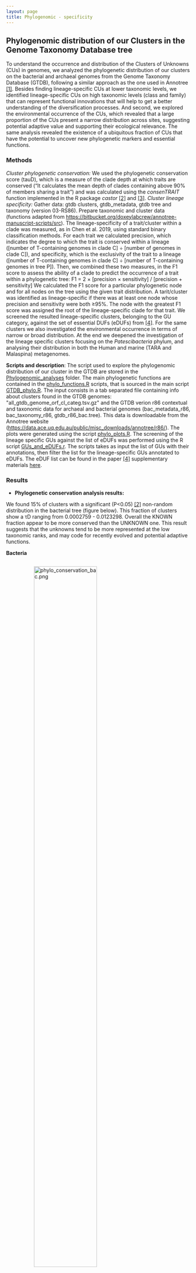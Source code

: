```yaml
---
layout: page
title: Phylogenomic - specificity
---
```


<h2 class="section-heading  text-primary">Phylogenomic distribution of our Clusters in the Genome Taxonomy Database tree</h2>

To understand the occurrence and distribution of the Clusters of Unknowns (CUs) in genomes, we analyzed the phylogenetic distribution of our clusters on the bacterial and archaeal genomes from the Genome Taxonomy Database (GTDB), following a similar approach as the one used in Annotree [[1]](#1). Besides finding lineage-specific CUs at lower taxonomic levels, we identified lineage-specific CUs on high taxonomic levels (class and family) that can represent functional innovations that will help to get a better understanding of the diversification processes. And second, we explored the environmental occurrence of the CUs, which revealed that a large proportion of the CUs present a narrow distribution across sites, suggesting potential adaptive value and supporting their ecological relevance. The same analysis revealed the existence of a ubiquitous fraction of CUs that have the potential to uncover new phylogenetic markers and essential functions.

<h3 class="section-heading  text-primary">Methods</h3>

*Cluster phylogenetic conservation:*
We used the phylogenetic conservation score (tauD), which is a measure of the clade depth at which traits are conserved (“It calculates the mean depth of clades containing above 90% of members sharing a trait”) and was calculated using the *consenTRAIT* function implemented in the R package *castor* [[2]](#2) and [[3]](#3).
*Cluster lineage specificity:*
Gather data: gtdb clusters, gtdb_metadata, gtdb tree and taxonomy (version 03-RS86). Prepare taxonomic and cluster data (functions adapted from https://bitbucket.org/doxeylabcrew/annotree-manuscript-scripts/src).
The lineage-specificity of a trait/cluster within a clade was measured, as in Chen et al. 2019, using standard binary classification methods. For each trait we calculated precision, which indicates the degree to which the trait is conserved within a lineage ([number of T-containing genomes in clade C] ÷ [number of genomes in clade C]), and specificity, which is the exclusivity of the trait to a lineage ([number of T-containing genomes in clade C] ÷ [number of T-containing genomes in tree P]). Then, we combined these two measures, in the F1 score to assess the ability of a clade to predict the occurrence of a trait within a phylogenetic tree:
F1 = 2 × [precision × sensitivity] / [precision + sensitivity]
We calculated the F1 score for a particular phylogenetic node and for all nodes on the tree using the given trait distribution.
A tarit/cluster was identified as lineage-specific if there was at least one node whose precision and sensitivity were both ≥95%. The node with the greatest F1 score was assigned the root of the lineage-specific clade for that trait.
We screened the resulted lineage-specific clusters, belonging to the GU category, against the set of essential DUFs (eDUFs) from [[4]](#4). For the same clusters we also investigated the environmental occurrence in terms of narrow or broad distribution. At the end we deepened the investigation of the lineage specific clusters focusing on the *Patescibacteria* phylum, and analysing their distribution in both the Human and marine (TARA and Malaspina) metagenomes.

**Scripts and description**: The script used to explore the phylogenomic distribution of our cluster in the GTDB are stored in the [Phylogenomic_analyses](scripts/Phylogenomic_analyses) folder. The main phylogenetic functions are contained in the [phylo_functions.R](scripts/Phylogenomic_analyses/phylo_functions.R) scripts, that is sourced in the main script [GTDB_phylo.R](scripts/Phylogenomic_analyses/GTDB_phylo.R). The input consists in a tab separated file containing info about clusters found in the GTDB genomes: "all_gtdb_genome_orf_cl_categ.tsv.gz" and the GTDB verion r86 contextual and taxonomic data for archaeal and bacterial genomes (bac_metadata_r86, bac_taxonomy_r86, gtdb_r86_bac.tree). This data is downloadable from the Annotree website (https://data.ace.uq.edu.au/public/misc_downloads/annotree/r86/). The plots were generated using the script [phylo_plots.R](scripts/Phylogenomic_analyses/phylo_plots.R).
The screening of the lineage specific GUs against the list of eDUFs was performed using the R script [GUs_and_eDUFs.r](scripts/Phylogenomic_analyses/GUs_and_eDUFs.r). The scripts takes as input the list of GUs with their annotations, then filter the list for the lineage-specific GUs annotated to eDUFs.
The eDUF list can be found in the paper [[4]](#4) supplementary materials [here](https://mbio.asm.org/highwire/filestream/23865/field_highwire_adjunct_files/5/mbo006131694st1.xls).

<h3 class="section-heading  text-primary">Results</h3>

-   **Phylogenetic conservation analysis results:**

We found 15% of clusters with a significant (P<0.05) [[2]](#2) non-random distribution in the bacterial tree (figure below). This fraction of clusters show a τD ranging from 0.0002759 - 0.0123298. Overall the KNOWN fraction appear to be more conserved than the UNKNOWN one. This result suggests that the unknowns tend to be more represented at the low taxonomic ranks, and may code for recently evolved and potential adaptive functions.

**Bacteria**

<div class="img_container" style="width:70%; margin:2em auto;">

<img alt="phylo_conservation_bac.png" src="/img/phylo_conservation_bac.png" width="70%" height="" >

*Phylogenetic conservation analysis. a) proportion of known and unknown clusters with a significant non-random distribution. We observed 15% of clusters with a significant non-random distribution (P<0.05) in the Bacterial phylogeny. b) letter-value plot showing the maximum clade depth (maximum tauD) distribution for the non-randomly distributed clusters of knowns and unknowns. TauD was calculated with consenTRAIT. The maximum tauD is ranging from 0.0003 - 0.012.*

</div>

*Bacteria phylogenetically conserved GCs*

| Category | Type of GCs  | Number of GCs |
| -------- |:------------:|:-------------:|
| Known    |     All      |    239,094    |
| Known    | Non-specific |    205,985    |
| Known    |   Specific   |    33,109     |
| Unknown  |     All      |    226,054    |
| Unknown  | Non-specific |    147,286    |
| Unknown  |   Specific   |    78,768     |

Similar results are observed for the archaea tree.

**Archaea**

<div class="img_container" style="width:70%; margin:2em auto;">

<img alt="phylo_conservation_arc.png" src="/img/phylo_conservation_arc.png" width="70%" height="" >

*Phylogenetic conservation analysis. a) proportion of known and unknown clusters with a significant non-random distribution. We observed 15% of clusters with a significant non-random distribution (P<0.05) in the Archaeal phylogeny. b) letter-value plot showing the maximum clade depth (maximum tauD) distribution for the non-randomly distributed clusters of knowns and unknowns. TauD was calculated with consenTRAIT. The maximum tauD is ranging from 0.05 - 0.99.*

</div>


*Archaea phylogenetically conserved GCs*

| Category | Type of GCs  | Number of GCs |
| -------- |:------------:|:-------------:|
| Known    |     All      |    19,669     |
| Known    | Non-specific |    17,405     |
| Known    |   Specific   |     2,264     |
| Unknown  |     All      |    15,187     |
| Unknown  | Non-specific |     9,497     |
| Unknown  |   Specific   |     5,690     |


-   **Lineage-specificity analysis results:**

Lineage-specific clusters were found at both broad taxonomic levels (e.g. Phylum, Order) and narrow taxonomic levels (e.g. class and family). However, as we can see in Figure 4a, we observe a trend in which lineage-specific protein families increase in frequency from higher (e.g. phylum) to lower (e.g. species) taxonomic levels. At higher resolution we observed a majority of lineage-specific unknowns. This suggests that the diversification process at this high resolution levels is mainly guided by family of unknowns functions, probably with an adaptive potential. Although lineage-specific families are relatively rare at high taxonomic levels, these cases often represent ancient, clade-defining bacterial innovations. We found 36 phylum- and 423 class-specific GUs that can be potential candidates to hypothesize clade diversification.

**Bacteria**

<div class="img_container" style="width:90%; margin:2em auto;">

*Number of lineage specific clusters divided by category for each rank*

| Category | Domain | Phylum | Class | Order | Family |  Genus  | Species |
|:--------:|:------:|:------:|:-----:|:-----:|:------:|:-------:|:-------:|
|    K     |   8    |   24   |  445  | 1,536 | 12,903 | 40,959  | 66,377  |
|   KWP    |   0    |   2    |  19   |  54   |  959   |  8,712  | 33,225  |
|    GU    |   10   |   36   |  423  | 2,378 | 28,197 | 169,885 | 377,760 |
|    EU    |   0    |   1    |   7   |  55   |  599   |  7,080  | 30,488  |

</div>

<div class="img_container" style="width:60%; margin:2em auto;">

<img alt="Lineage_spec_bac.png" src="/img/Lineage_spec_bac.png" width="80%" height="" >

*Number of lineage specific clusters as a function of the relative evolutionary divergence (RED) in the context of the GTDB bacteria tree.*

<img alt="Lineage_spec_bac_barplot.png" src="/img/Lineage_spec_bac_barplot.png" width="50%" height="" >

*Number of lineage specific clusters at each taxonomic level, divided by cluster categories.*

</div>

**Archaea**

*Number of lineage specific clusters divided by category for each rank*

| Category | Domain | Phylum | Class | Order | Family | Genus  | Species |
|:--------:|:------:|:------:|:-----:|:-----:|:------:|:------:|:-------:|
|    K     |   0    |   4    |  16   |  210  | 1,233  | 3,032  |  4,485  |
|   KWP    |   0    |   0    |   0   |   8   |   82   |  413   |  1,753  |
|    GU    |   0    |   1    |  25   |  377  | 2,915  | 12,482 | 18,697  |
|    EU    |   0    |   0    |   0   |   2   |   42   |  494   |  2,305  |


<div class="img_container" style="width:60%; margin:2em auto;">

<img alt="Lineage_spec_arc.png" src="/img/Lineage_spec_arc.png" width="80%" height="" >

*Number of lineage specific clusters as a function of the relative evolutionary divergence (RED) in the context of the GTDB archaea tree.*
<br>
<img alt="Lineage_spec_arc_barplot.png" src="/img/Lineage_spec_arc_barplot.png" width="50%" height="" >

*Number of lineage specific clusters at each taxonomic level, divided by cluster categories.*
<br>

</div>

**General analysis panel (Bacteria)**

<div class="img_container" style="width:90%; margin:2em auto;">

<img alt="Phylo_analysis_bac.png" src="/img/Phylo_analysis_bac.png" width="80%" height="" >

*a) Number of lineage specific clusters as a function of the relative evolutionary divergence (RED) in the context of the GTDB bacteria tree. b) GTDB bacterial phyla ordered based on the number of clusters of unknowns and clusters of knowns/ratio of CUs and CKs (calculated for each phylum as the sum(total unknown/known ORFs)/sum(all genome-ORFs). The size shows the number of genomes per phyla. The gradient indicates the proportion of MAGs per phylum. (Nuber of MAGs/total number of genomes) c) Phylogenetic tree of GTDB bacterial phyla. We colored in green the phyla enriched in non-classified clusters, and in pink the phyla with a high percentage of MAGs and unknowns. The grey dots represent the number of phylum-specific clusters of unknowns. The branches are colored by the percentage of MAGs per phylum. Around the tree we drew a heatmap showing the proportion of unknowns per phylum.*

</div>

We focused on these higher ranks and we investigated the bacterial phyla distribution in the KNOWN and UNKNOWN space. In the above figure, panel b), we observe the GTDB bacterial phyla ordered based on the proportion of clusters of unknowns and clusters of knowns. The size shows the number of genomes per phyla and the gradient indicates the proportion of MAGs per phylum (number of MAGs over the total number of genomes). We observed a positive correlation between the proportion of MAGs and the proportion of unknowns and this again suggests a more environmentally related role for the UNKNOWN fraction. We also observe a group of phyla enriched in “non-classified” data (NC), i.e. singletons of cluster discarded during the validation process, and represented by only one or two MAGs. To gain a more detailed view on these phyla we combined the results from this analysis with the phylum-specific GU clusters on the bacterial phyla tree (in the above figure, panel c)). We found that these phyla enriched in NC are recently discovered/newly proposed phyla derived from metagenomes. Among them we have *Candidatus Coatesbacteria bacterium RBG_13_66_14*, from a sediment metagenome [[5]](#5), *BRC1*, from a deep subsurface aquifer metagenome [[5]](#5)[[6]](#6), and members of the candidate phyla consisting only of UBA genomes are shown in red and have been named *Uncultured Bacterial Phylum 1 to 17* (*UBP1–UBP17*) [[7]](#7). The group of phyla highly enriched in unknowns and represented mainly by MAGs includes yet-uncultured microorganism phyla already seen in different environments, like *Desantibacteria* [[8]](#8), *Eremiobacterota* [[9]](#9), *Margulisbacteria* [[5]](#5) and the superphylum of *Patescibacteria* [[10]](#10). The latter is particularly interesting, since is the newly proposed superphylum encompassing the candidate phyla within the previously called Candidate Phyla Radiation (CPR). *Patescibacteria* is the GTDB phylum most enriched in unknowns, and contains two phylum-specific GUs. We decided to focus on this phylum and to use it to prove how we can now from a genomic context go back to the metagenomes and hence the environment.

**_Patescibacteria_ example**

We investigated the distribution in the human and marine (TARA and Malaspina) metagenomes of all the clusters lineage specific inside the *Patescibacteria* phylum (Figure below). We then chose to have a closer look at the class of *Gracilibacteria*, which shows to be present in both human and marine environment.
*Gracilibacteria* are particularly poorly understood microorganisms, due mostly to undersampling and the incompleteness of the available genomes. The first genome was retrieved in a hydrothermal vent environment in the deep sea ([[10]](#10). Was then also identified in an oil degrading community [[10]](#10)[[11]](#11) and as a part of the oral microbiome [[12]](#12). As shown in the figure below, panel b), we found both known and unknown lineage-specific clusters in this class, distributed in both human and marine metagenomes. We observe 3 clusters of unknowns only seen in the HMP, they could represent a nice target for human-health study, since *Gracilibacteria* was found enriched in healthy individuals. There are then lineage-specific clusters of knowns and unknowns only specific to the marine environment. In general these data can now lead to the generation of hypotheses and open the way for further/new investigations.
In the context of this paper we want to use the example of *Gracilibacteria* to show the potential of our approach, which brings/leads to a unification of the KNOWN and UNKNOWN functional space and it can be used indifferently to explore both metagenomic and genomic data.

<div class="img_container" style="width:90%; margin:2em auto;">

<img alt="Phylo_analysis_bac_patesci.png" src="/img/Phylo_analysis_bac_patesci.png" width="80%" height="" >

*Patescibacteria metagenomic lineage specific clusters. a) Phylogenetic tree of Patescibacteria genera, grouped/colored by classes. The heatmaps around the tree show the proportion of lineage specific cluster of knowns and unknowns in the metagenomes from TARA, Malaspina and the HMP. b) Metagenomic lineage specific clusters in the class of Gracilibacteria.*

</div>

<br>

**General analysis panel (Archaea)**

<div class="img_container" style="width:90%; margin:2em auto;">

<img alt="Phylo_analysis_arc.png" src="/img/Phylo_analysis_arc.png" width="80%" height="" >

*a) Number of lineage specific clusters as a function of the relative evolutionary divergence (RED) in the context of the GTDB archaea tree. b) GTDB archaeal phyla ordered based on the number of clusters of unknowns and clusters of knowns/ratio of CUs and CKs (calculated for each phylum as the sum(total unknown/known ORFs)/sum(all genome-ORFs). The size shows the number of genomes per phyla. The gradient indicates the proportion of MAGs per phylum. (Nuber of MAGs/total number of genomes) c) Phylogenetic tree of GTDB archaea phyla. We colored in green the phyla enriched in non-classified clusters, and in pink the phyla with a high percentage of MAGs and unknowns. The grey dots represent the number of phylum-specific clusters of unknowns. The branches are colored by the percentage of MAGs per phylum. Around the tree we drew a heatmap showing the proportion of unknowns per phylum.*

</div>

<br>

* * *

<h4 class="section-heading  text-primary">References</h4>

<a name="1"></a>[1] Chen, Han; Parks, Donovan H; Hug, Laura A; Doxey, Andrew C, "AnnoTree: visualization and exploration of a functionally annotated microbial tree of life". Nucleic Acids Research, 2019.

<a name="2"></a>[2] Martiny, Adam C., Kathleen Treseder, and Gordon Pusch. 2013. “Phylogenetic Conservatism of Functional Traits in Microorganisms.” The ISME Journal 7 (4): 830–38.

<a name="3"></a>[3] Louca, Stilianos, and Michael Doebeli. 2018. “Efficient Comparative Phylogenetics on Large Trees.” Bioinformatics  34 (6): 1053–55.

<a name="4"></a>[4] Goodacre, Norman F., Dietlind L. Gerloff, and Peter Uetz. 2013. “Protein Domains of Unknown Function Are Essential in Bacteria.” mBio 5 (1): e00744–13.

<a name="5"></a>[5] Anantharaman, Karthik, Christopher T. Brown, Laura A. Hug, Itai Sharon, Cindy J. Castelle, Alexander J. Probst, Brian C. Thomas, et al. 2016. “Thousands of Microbial Genomes Shed Light on Interconnected Biogeochemical Processes in an Aquifer System.” Nature Communications 7 (October): 13219.

<a name="6"></a>[6] Kadnikov, Vitaly V., Andrey V. Mardanov, Alexey V. Beletsky, Andrey L. Rakitin, Yulia A. Frank, Olga V. Karnachuk, and Nikolai V. Ravin. 2019. “Phylogeny and Physiology of Candidate Phylum BRC1 Inferred from the First Complete Metagenome-Assembled Genome Obtained from Deep Subsurface Aquifer.” Systematic and Applied Microbiology 42 (1): 67–76.

<a name="7"></a>[7] Parks, Donovan H., Christian Rinke, Maria Chuvochina, Pierre-Alain Chaumeil, Ben J. Woodcroft, Paul N. Evans, Philip Hugenholtz, and Gene W. Tyson. 2017. “Recovery of Nearly 8,000 Metagenome-Assembled Genomes Substantially Expands the Tree of Life.” Nature Microbiology 2 (11): 1533–42.

<a name="8"></a>[8] Probst, Alexander J., Cindy J. Castelle, Andrea Singh, Christopher T. Brown, Karthik Anantharaman, Itai Sharon, Laura A. Hug, et al. 2017. “Genomic Resolution of a Cold Subsurface Aquifer Community Provides Metabolic Insights for Novel Microbes Adapted to High CO2 Concentrations.” Environmental Microbiology 19 (2): 459–74.

<a name="9"></a>[9] Ji, Mukan, Chris Greening, Inka Vanwonterghem, Carlo R. Carere, Sean K. Bay, Jason A. Steen, Kate Montgomery, et al. 2017. “Atmospheric Trace Gases Support Primary Production in Antarctic Desert Surface Soil.” Nature 552 (7685): 400–403.
<a name="10"></a>[10] Rinke, Christian, Patrick Schwientek, Alexander Sczyrba, Natalia N. Ivanova, Iain J. Anderson, Jan-Fang Cheng, Aaron Darling, et al. 2013. “Insights into the Phylogeny and Coding Potential of Microbial Dark Matter.” Nature 499 (7459): 431–37.

<a name="11"></a>[11] Sieber, Christian M. K., Blair G. Paul, Cindy J. Castelle, Ping Hu, Susannah G. Tringe, David L. Valentine, Gary L. Andersen, and Jillian F. Banfield. 2019. “Unusual Metabolism and Hypervariation in the Genome of a Gracilibacteria (BD1-5) from an Oil Degrading Community.” bioRxiv. https://doi.org/10.1101/595074.

<a name="12"></a>[12] Espinoza, Josh L., Derek M. Harkins, Manolito Torralba, Andres Gomez, Sarah K. Highlander, Marcus B. Jones, Pamela Leong, et al. 2018. “Supragingival Plaque Microbiome Ecology and Functional Potential in the Context of Health and Disease.” mBio 9 (6).
